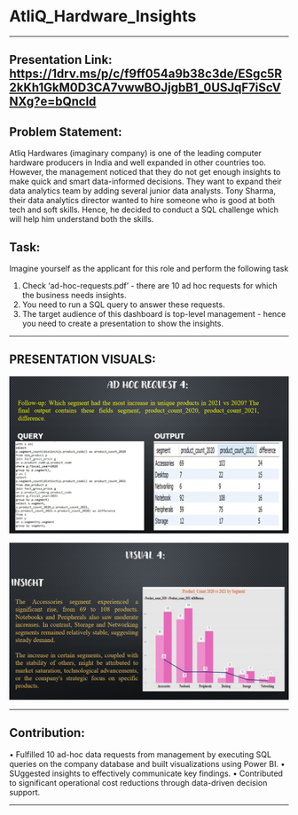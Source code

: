 # AtliQ_Hardware_Insights
---------------
Presentation Link: https://1drv.ms/p/c/f9ff054a9b38c3de/ESgc5R2kKh1GkM0D3CA7vwwBOJjgbB1_0USJqF7iScVNXg?e=bQncld
---------------------------------

Problem Statement:
----------------------------------
Atliq Hardwares (imaginary company) is one of the leading computer hardware producers in India and well expanded in other countries too.
However, the management noticed that they do not get enough insights to make quick and smart data-informed decisions. They want to expand their data analytics team by adding several junior data analysts. Tony Sharma, their data analytics director wanted to hire someone who is good at both tech and soft skills. Hence, he decided to conduct a SQL challenge which will help him understand both the skills.

Task:  
---------------------------------------
Imagine yourself as the applicant for this role and perform the following task

1.    Check ‘ad-hoc-requests.pdf’ - there are 10 ad hoc requests for which the business needs insights.
2.    You need to run a SQL query to answer these requests. 
3.    The target audience of this dashboard is top-level management - hence you need to create a presentation to show the insights.
----------------------------------------------------------
PRESENTATION VISUALS:
-------------------------------------------------------

![Alt text](https://github.com/KiranDatta16/AtliQ_Hardware_Insights/blob/d699535ea0e8fe1b4e002c432d84f884b75471a7/Screenshot%20(88).png)

![Alt text](https://github.com/KiranDatta16/AtliQ_Hardware_Insights/blob/61de1d4e098b8e932452fab86a17748de6aee0bd/Screenshot%20(89).png)

--------------------------------------------------------------------
Contribution:
--------------------------------------------------
•	Fulfilled 10 ad-hoc data requests from management by executing SQL queries on the company database and built visualizations using Power BI. 
•	SUggested insights to effectively communicate key findings. 
•	Contributed to significant operational cost reductions through data-driven decision support.

----------------------------------------


